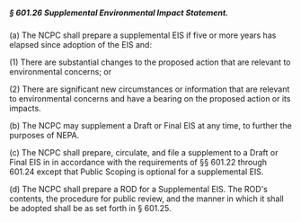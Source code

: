 ##### § 601.26 Supplemental Environmental Impact Statement. #####

(a) The NCPC shall prepare a supplemental EIS if five or more years has elapsed since adoption of the EIS and:

(1) There are substantial changes to the proposed action that are relevant to environmental concerns; or

(2) There are significant new circumstances or information that are relevant to environmental concerns and have a bearing on the proposed action or its impacts.

(b) The NCPC may supplement a Draft or Final EIS at any time, to further the purposes of NEPA.

(c) The NCPC shall prepare, circulate, and file a supplement to a Draft or Final EIS in in accordance with the requirements of §§ 601.22 through 601.24 except that Public Scoping is optional for a supplemental EIS.

(d) The NCPC shall prepare a ROD for a Supplemental EIS. The ROD's contents, the procedure for public review, and the manner in which it shall be adopted shall be as set forth in § 601.25.